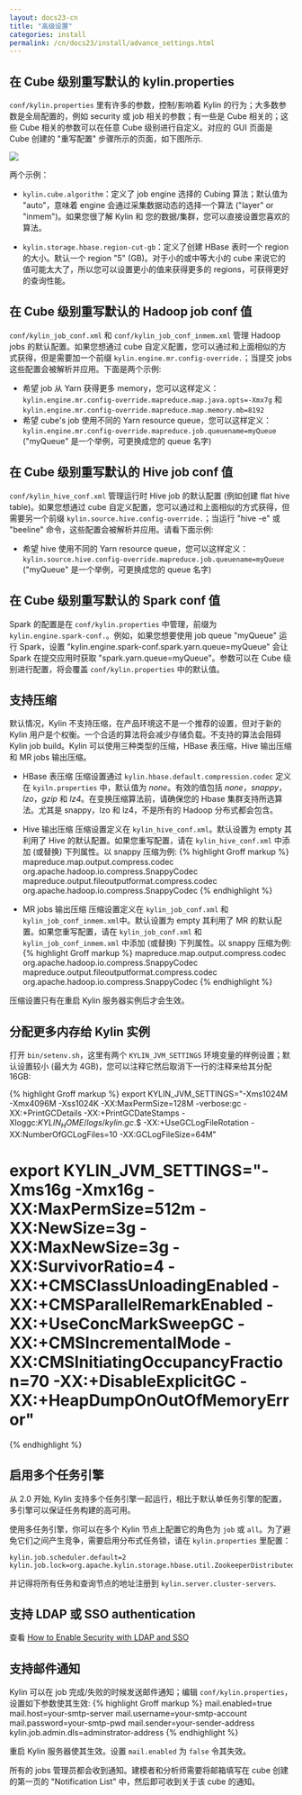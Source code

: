 ```yaml
---
layout: docs23-cn
title: "高级设置"
categories: install
permalink: /cn/docs23/install/advance_settings.html
---
```


## 在 Cube 级别重写默认的 kylin.properties
`conf/kylin.properties` 里有许多的参数，控制/影响着 Kylin 的行为；大多数参数是全局配置的，例如 security 或 job 相关的参数；有一些是 Cube 相关的；这些 Cube 相关的参数可以在任意 Cube 级别进行自定义。对应的 GUI 页面是 Cube 创建的 "重写配置" 步骤所示的页面，如下图所示.

![]( /images/install/overwrite_config_v2.png)

两个示例：

 * `kylin.cube.algorithm`：定义了 job engine 选择的 Cubing 算法；默认值为 "auto"，意味着 engine 会通过采集数据动态的选择一个算法 ("layer" or "inmem")。如果您很了解 Kylin 和 您的数据/集群，您可以直接设置您喜欢的算法。   

 * `kylin.storage.hbase.region-cut-gb`：定义了创建 HBase 表时一个 region 的大小。默认一个 region "5" (GB)。对于小的或中等大小的 cube 来说它的值可能太大了，所以您可以设置更小的值来获得更多的 regions，可获得更好的查询性能。

## 在 Cube 级别重写默认的 Hadoop job conf 值
`conf/kylin_job_conf.xml` 和 `conf/kylin_job_conf_inmem.xml` 管理 Hadoop jobs 的默认配置。如果您想通过 cube 自定义配置，您可以通过和上面相似的方式获得，但是需要加一个前缀 `kylin.engine.mr.config-override.`；当提交 jobs 这些配置会被解析并应用。下面是两个示例:

 * 希望 job 从 Yarn 获得更多 memory，您可以这样定义：`kylin.engine.mr.config-override.mapreduce.map.java.opts=-Xmx7g` 和 `kylin.engine.mr.config-override.mapreduce.map.memory.mb=8192`
 * 希望 cube's job 使用不同的 Yarn resource queue，您可以这样定义：`kylin.engine.mr.config-override.mapreduce.job.queuename=myQueue` ("myQueue" 是一个举例，可更换成您的 queue 名字)

## 在 Cube 级别重写默认的 Hive job conf 值

`conf/kylin_hive_conf.xml` 管理运行时 Hive job 的默认配置 (例如创建 flat hive table)。如果您想通过 cube 自定义配置，您可以通过和上面相似的方式获得，但需要另一个前缀 `kylin.source.hive.config-override.`；当运行 "hive -e" 或 "beeline" 命令，这些配置会被解析并应用。请看下面示例:

 * 希望 hive 使用不同的 Yarn resource queue，您可以这样定义：`kylin.source.hive.config-override.mapreduce.job.queuename=myQueue` ("myQueue" 是一个举例，可更换成您的 queue 名字)

## 在 Cube 级别重写默认的 Spark conf 值

 Spark 的配置是在 `conf/kylin.properties` 中管理，前缀为 `kylin.engine.spark-conf.`。例如，如果您想要使用 job queue "myQueue" 运行 Spark，设置 "kylin.engine.spark-conf.spark.yarn.queue=myQueue" 会让 Spark 在提交应用时获取 "spark.yarn.queue=myQueue"。参数可以在 Cube 级别进行配置，将会覆盖 `conf/kylin.properties` 中的默认值。 

## 支持压缩

默认情况，Kylin 不支持压缩，在产品环境这不是一个推荐的设置，但对于新的 Kylin 用户是个权衡。一个合适的算法将会减少存储负载。不支持的算法会阻碍 Kylin job build。Kylin 可以使用三种类型的压缩，HBase 表压缩，Hive 输出压缩 和 MR jobs 输出压缩。 

* HBase 表压缩
压缩设置通过 `kylin.hbase.default.compression.codec` 定义在 `kyiln.properties` 中，默认值为 *none*。有效的值包括 *none*，*snappy*，*lzo*，*gzip* 和 *lz4*。在变换压缩算法前，请确保您的 Hbase 集群支持所选算法。尤其是 snappy，lzo 和 lz4，不是所有的 Hadoop 分布式都会包含。 

* Hive 输出压缩
压缩设置定义在 `kylin_hive_conf.xml`。默认设置为 empty 其利用了 Hive 的默认配置。如果您重写配置，请在 `kylin_hive_conf.xml` 中添加 (或替换) 下列属性。以 snappy 压缩为例:
{% highlight Groff markup %}
    <property>
        <name>mapreduce.map.output.compress.codec</name>
        <value>org.apache.hadoop.io.compress.SnappyCodec</value>
        <description></description>
    </property>
    <property>
        <name>mapreduce.output.fileoutputformat.compress.codec</name>
        <value>org.apache.hadoop.io.compress.SnappyCodec</value>
        <description></description>
    </property>
{% endhighlight %}

* MR jobs 输出压缩
压缩设置定义在 `kylin_job_conf.xml` 和 `kylin_job_conf_inmem.xml`中。默认设置为 empty 其利用了 MR 的默认配置。如果您重写配置，请在 `kylin_job_conf.xml` 和 `kylin_job_conf_inmem.xml` 中添加 (或替换) 下列属性。以 snappy 压缩为例:
{% highlight Groff markup %}
    <property>
        <name>mapreduce.map.output.compress.codec</name>
        <value>org.apache.hadoop.io.compress.SnappyCodec</value>
        <description></description>
    </property>
    <property>
        <name>mapreduce.output.fileoutputformat.compress.codec</name>
        <value>org.apache.hadoop.io.compress.SnappyCodec</value>
        <description></description>
    </property>
{% endhighlight %}

压缩设置只有在重启 Kylin 服务器实例后才会生效。

## 分配更多内存给 Kylin 实例

打开 `bin/setenv.sh`，这里有两个 `KYLIN_JVM_SETTINGS` 环境变量的样例设置；默认设置较小 (最大为 4GB)，您可以注释它然后取消下一行的注释来给其分配 16GB:

{% highlight Groff markup %}
export KYLIN_JVM_SETTINGS="-Xms1024M -Xmx4096M -Xss1024K -XX:MaxPermSize=128M -verbose:gc -XX:+PrintGCDetails -XX:+PrintGCDateStamps -Xloggc:$KYLIN_HOME/logs/kylin.gc.$$ -XX:+UseGCLogFileRotation -XX:NumberOfGCLogFiles=10 -XX:GCLogFileSize=64M"
# export KYLIN_JVM_SETTINGS="-Xms16g -Xmx16g -XX:MaxPermSize=512m -XX:NewSize=3g -XX:MaxNewSize=3g -XX:SurvivorRatio=4 -XX:+CMSClassUnloadingEnabled -XX:+CMSParallelRemarkEnabled -XX:+UseConcMarkSweepGC -XX:+CMSIncrementalMode -XX:CMSInitiatingOccupancyFraction=70 -XX:+DisableExplicitGC -XX:+HeapDumpOnOutOfMemoryError"
{% endhighlight %}

## 启用多个任务引擎
从 2.0 开始, Kylin 支持多个任务引擎一起运行，相比于默认单任务引擎的配置，多引擎可以保证任务构建的高可用。

使用多任务引擎，你可以在多个 Kylin 节点上配置它的角色为 `job` 或 `all`。为了避免它们之间产生竞争，需要启用分布式任务锁，请在 `kylin.properties` 里配置：

```
kylin.job.scheduler.default=2
kylin.job.lock=org.apache.kylin.storage.hbase.util.ZookeeperDistributedJobLock
```
并记得将所有任务和查询节点的地址注册到 `kylin.server.cluster-servers`.

## 支持 LDAP 或 SSO authentication

查看 [How to Enable Security with LDAP and SSO](../howto/howto_ldap_and_sso.html)


## 支持邮件通知

Kylin 可以在 job 完成/失败的时候发送邮件通知；编辑 `conf/kylin.properties`，设置如下参数使其生效:
{% highlight Groff markup %}
mail.enabled=true
mail.host=your-smtp-server
mail.username=your-smtp-account
mail.password=your-smtp-pwd
mail.sender=your-sender-address
kylin.job.admin.dls=adminstrator-address
{% endhighlight %}

重启 Kylin 服务器使其生效。设置 `mail.enabled` 为 `false` 令其失效。

所有的 jobs 管理员都会收到通知。建模者和分析师需要将邮箱填写在 cube 创建的第一页的 "Notification List" 中，然后即可收到关于该 cube 的通知。
